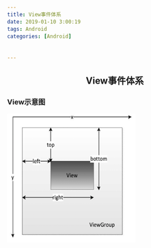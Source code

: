 ```yaml
---
title: View事件体系
date: 2019-01-10 3:00:19
tags: Android
categories: [Android]


---
```


## <center>View事件体系</center>

<!--more-->

### View示意图

<img src="View事件体系/view.png" width="300px" height="300px"/>

